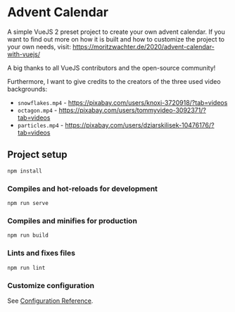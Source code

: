 # Advent Calendar
A simple VueJS 2 preset project to create your own advent calendar. If you want to find out more on how it is built and 
how to customize the project to your own needs, visit: https://moritzwachter.de/2020/advent-calendar-with-vuejs/

A big thanks to all VueJS contributors and the open-source community!

Furthermore, I want to give credits to the creators of the three used video backgrounds:
* `snowflakes.mp4` - https://pixabay.com/users/knoxi-3720918/?tab=videos
* `octagon.mp4` - https://pixabay.com/users/tommyvideo-3092371/?tab=videos
* `particles.mp4` - https://pixabay.com/users/dziarskilisek-10476176/?tab=videos

## Project setup
```
npm install
```

### Compiles and hot-reloads for development
```
npm run serve
```

### Compiles and minifies for production
```
npm run build
```

### Lints and fixes files
```
npm run lint
```

### Customize configuration
See [Configuration Reference](https://cli.vuejs.org/config/).
